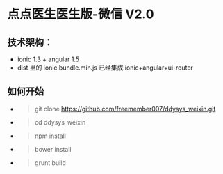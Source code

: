 # 点点医生医生版-微信 V2.0

## 技术架构：
- ionic 1.3 + angular 1.5
- dist 里的 ionic.bundle.min.js 已经集成 ionic+angular+ui-router

## 如何开始
- > git clone https://github.com/freemember007/ddysys_weixin.git
- > cd ddysys_weixin
- > npm install
- > bower install 
- > grunt build